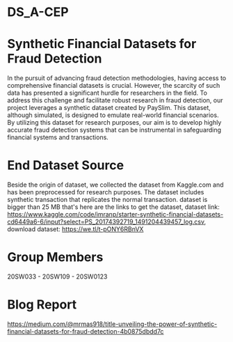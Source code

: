 # DS_A-CEP
# Synthetic Financial Datasets for Fraud Detection
In the pursuit of advancing fraud detection methodologies, having access to comprehensive financial datasets is crucial. However, the scarcity of such data has presented a significant hurdle for researchers in the field. To address this challenge and facilitate robust research in fraud detection, our project leverages a synthetic dataset created by PaySlim. This dataset, although simulated, is designed to emulate real-world financial scenarios. By utilizing this dataset for research purposes, our aim is to develop highly accurate fraud detection systems that can be instrumental in safeguarding financial systems and transactions.

# End Dataset Source
Beside the origin of dataset, we collected the dataset from Kaggle.com and has been preprocessed for research purposes. The dataset includes synthetic transaction that replicates the normal transaction.
dataset is bigger than 25 MB that's here are the links to get the dataset,
dataset link: https://www.kaggle.com/code/imranp/starter-synthetic-financial-datasets-cd6449a6-6/input?select=PS_20174392719_1491204439457_log.csv,
download dataset: https://we.tl/t-pONY6RBnVX

# Group Members
20SW033 - 20SW109 - 20SW0123

# Blog Report
https://medium.com/@mrmas918/title-unveiling-the-power-of-synthetic-financial-datasets-for-fraud-detection-4b0875dbdd7c
